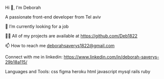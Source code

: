 Hi 👋, I'm Deborah

A passionate front-end developer from Tel aviv 

🔭 I’m currently looking for a job

👨‍💻 All of my projects are available at https://github.com/Deb1822
 

📫 How to reach me deborahsaverys1822@gmail.com

Connect with me in linkedin:
https://www.linkedin.com/in/deborah-saverys-29b18a115/

Languages and Tools:
css figma heroku html javascript mysql rails ruby 
